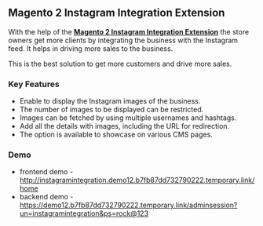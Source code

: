 <body>
	<main>
		<div class="content-wrapper">
			<div class="content-inner">
				<h2>Magento 2 Instagram Integration Extension</h2>
				<p>With the help of the <strong><a href="https://www.mageants.com/instagram-integration-for-magento-2.html">Magento 2 Instagram Integration Extension</a></strong>  the store owners get more clients by integrating the business with the Instagram feed. It helps in driving more sales to the business.</p>
				<p>This is the best solution to get more customers and drive more sales.</p>
				<div class="features-wrapper">
					<h3>Key Features</h3>
					<ul>
						<li>Enable to display the Instagram images of the business.</li>
						<li>The number of images to be displayed can be restricted.</li>
						<li>Images can be fetched by using multiple usernames and hashtags.</li>
						<li>Add all the details with images, including the URL for redirection.</li>
						<li>The option is available to showcase on various CMS pages.</li>
					</ul>
				</div>
				<div class="more-features">
					<h3>Demo</h3>
					<ul>
						<li>frontend demo - <a href="http://instagramintegration.demo12.b7fb87dd732790222.temporary.link/home">http://instagramintegration.demo12.b7fb87dd732790222.temporary.link/home</a></li>
						<li>backend demo - <a href="https://demo12.b7fb87dd732790222.temporary.link/adminsession?un=instagramintegration&ps=rock@123">https://demo12.b7fb87dd732790222.temporary.link/adminsession?un=instagramintegration&ps=rock@123</a></li>
					</ul>
				</div>
			</div>
		</div>
	</main>
</body>

